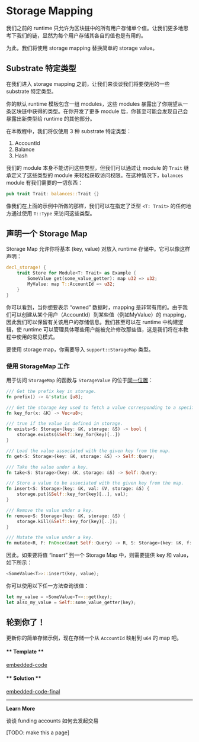 # Storage Mapping

我们之前的 runtime 只允许为区块链中的所有用户存储单个值。让我们更多地思考下我们的链，显然为每个用户存储其各自的值也是有用的。

为此，我们将使用 storage mapping 替换简单的 storage value。

## Substrate 特定类型

在我们进入 storage mapping 之前，让我们来谈谈我们将要使用的一些 substrate 特定类型。

你的默认 runtime 模板包含一组 modules，这些 modules 暴露出了你期望从一条区块链中获得的类型。在你开发了更多 module 后，你甚至可能会发现自己会暴露出新类型给 runtime 的其他部分。

在本教程中，我们将仅使用 3 种 substrate 特定类型：

1. AccountId
2. Balance
3. Hash

我们的 module 本身不能访问这些类型，但我们可以通过让 module 的 `Trait` 继承定义了这些类型的 module 来轻松获取访问权限。在这种情况下，`balances` module 有我们需要的一切东西：

```rust
pub trait Trait: balances::Trait {}
```

像我们在上面的示例中所做的那样，我们可以在指定了泛型 `<T: Trait>` 的任何地方通过使用 `T::Type` 来访问这些类型。

## 声明一个 Storage Map

Storage Map 允许你将基本 (key, value) 对放入 runtime 存储中。它可以像这样声明：

```rust
decl_storage! {
    trait Store for Module<T: Trait> as Example {
        SomeValue get(some_value_getter): map u32 => u32;
        MyValue: map T::AccountId => u32;
    }
}
```

你可以看到，当你想要表示 “owned” 数据时，mapping 是非常有用的。由于我们可以创建从某个用户（AccountId）到某些值（例如MyValue）的 mapping，因此我们可以保留有关该用户的存储信息。我们甚至可以在 runtime 中构建逻辑，使 runtime 可以管理具体哪些用户能被允许修改那些值，这是我们将在本教程中使用的常见模式。

要使用 storage map，你需要导入 `support::StorageMap` 类型。

### 使用 StorageMap 工作

用于访问 `StorageMap` 的函数与 `StorageValue` 的位于[同一位置](https://github.com/paritytech/substrate/blob/master/srml/support/src/storage/generator.rs#L162)：

```rust
/// Get the prefix key in storage.
fn prefix() -> &'static [u8];

/// Get the storage key used to fetch a value corresponding to a specific key.
fn key_for(x: &K) -> Vec<u8>;

/// true if the value is defined in storage.
fn exists<S: Storage>(key: &K, storage: &S) -> bool {
    storage.exists(&Self::key_for(key)[..])
}

/// Load the value associated with the given key from the map.
fn get<S: Storage>(key: &K, storage: &S) -> Self::Query;

/// Take the value under a key.
fn take<S: Storage>(key: &K, storage: &S) -> Self::Query;

/// Store a value to be associated with the given key from the map.
fn insert<S: Storage>(key: &K, val: &V, storage: &S) {
    storage.put(&Self::key_for(key)[..], val);
}

/// Remove the value under a key.
fn remove<S: Storage>(key: &K, storage: &S) {
    storage.kill(&Self::key_for(key)[..]);
}

/// Mutate the value under a key.
fn mutate<R, F: FnOnce(&mut Self::Query) -> R, S: Storage>(key: &K, f: F, storage: &S) -> R;
```

因此，如果要将值 “insert” 到一个 Storage Map 中，则需要提供 key 和 value，如下所示：

```rust
<SomeValue<T>>::insert(key, value);
```

你可以使用以下任一方法查询该值：

```rust
let my_value = <SomeValue<T>>::get(key);
let also_my_value = Self::some_value_getter(key);
```

## 轮到你了！

更新你的简单存储示例，现在存储一个从 `AccountId` 映射到 `u64` 的 map 吧。

<!-- tabs:start -->

#### ** Template **

[embedded-code](../../1/assets/1.4-template.rs ':include :type=code embed-template')

#### ** Solution **

[embedded-code-final](../../1/assets/1.4-finished-code.rs ':include :type=code embed-final')

<!-- tabs:end -->

---

**Learn More**

谈谈 funding accounts 如何去发起交易

[TODO: make this a page]
